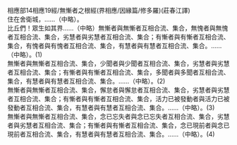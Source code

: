 相應部14相應19經/無慚者之根經(界相應/因緣篇/修多羅)(莊春江譯)  
住在舍衛城，……（中略）。  
比丘們！眾生如其界……（中略）無慚者與無慚者互相合流、集合，無愧者與無愧者互相合流、集合，劣慧者與劣慧者互相合流、集合；有慚者與有慚者互相合流、集合，有愧者與有愧者互相合流、集合，有慧者與有慧者互相合流、集合。……（中略）。(1)  
無慚者與無慚者互相合流、集合，少聞者與少聞者互相合流、集合，劣慧者與劣慧者互相合流、集合；有慚者與有慚者互相合流、集合，多聞者與多聞者互相合流、集合，有慧者與有慧者互相合流、集合。……（中略）。(2)  
無慚者與無慚者互相合流、集合，懈怠者與懈怠者互相合流、集合，劣慧者與劣慧者互相合流、集合；有慚者與有慚者互相合流、集合，活力已被發動者與活力已被發動者互相合流、集合，有慧者與有慧者互相合流、集合。……（中略）。(3)  
無慚者與無慚者互相合流、集合，念已忘失者與念已忘失者互相合流、集合，劣慧者與劣慧者互相合流、集合；有慚者與有慚者互相合流、集合，念已現前者與念已現前者互相合流、集合，有慧者與有慧者互相合流、集合。……（中略）。(4)  
  
  

